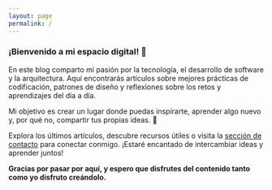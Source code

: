 ```yaml
---
layout: page
permalink: /
---
```


<h3>¡Bienvenido a mi espacio digital! 👋</h3>

En este blog comparto mi pasión por la tecnología, el desarrollo de software y la arquitectura. 
Aquí encontrarás artículos sobre mejores prácticas de codificación, patrones de diseño y reflexiones sobre los retos y aprendizajes del día a día.

Mi objetivo es crear un lugar donde puedas inspirarte, aprender algo nuevo y, por qué no, compartir tus propias ideas. 
🚀

Explora los últimos artículos, descubre recursos útiles o visita la [sección de contacto](/blog/contact/) para conectar conmigo. 
¡Estaré encantado de intercambiar ideas y aprender juntos!

**Gracias por pasar por aquí, y espero que disfrutes del contenido tanto como yo disfruto creándolo.**

